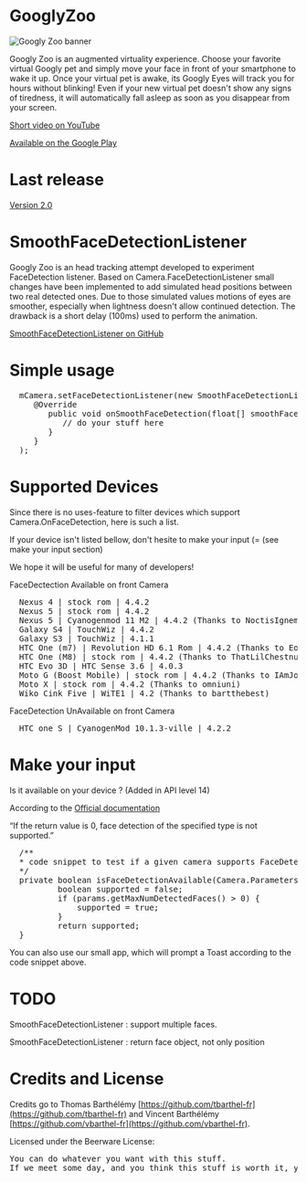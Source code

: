 GooglyZoo
=========

![Googly Zoo banner](http://tvbarthel.github.io/images/googly.png)

Googly Zoo is an augmented virtuality experience. Choose your favorite virtual Googly pet and simply move your face in front of your smartphone to wake it up. Once your virtual pet is awake, its Googly Eyes will track you for hours without blinking! Even if your new virtual pet doesn't show any signs of tiredness, it will automatically fall asleep as soon as you disappear from your screen.

[Short video on YouTube](https://www.youtube.com/watch?v=IDErHtuyOrU)

[Available on the Google Play](https://play.google.com/store/apps/details?id=fr.tvbarthel.attempt.googlyzooapp)

Last release
=========

[Version 2.0](https://github.com/tvbarthel/GooglyZoo/releases/tag/v2.0)


SmoothFaceDetectionListener
=========

Googly Zoo is an head tracking attempt developed to experiment FaceDetection listener. Based on Camera.FaceDetectionListener small changes have been implemented to add simulated head positions between two real detected ones. Due to those simulated values motions of eyes are smoother, especially when lightness doesn't allow continued detection. The drawback is a short delay (100ms) used to perform the animation.

[SmoothFaceDetectionListener on GitHub](https://github.com/tvbarthel/GooglyZoo/blob/master/App/GooglyZooApp/src/main/java/fr/tvbarthel/attempt/googlyzooapp/listener/SmoothFaceDetectionListener.java)

Simple usage
=========

<pre>
  mCamera.setFaceDetectionListener(new SmoothFaceDetectionListener() {
     @Override
        public void onSmoothFaceDetection(float[] smoothFacePosition) {
           // do your stuff here
        }
     }
  );
</pre>

Supported Devices
=========
Since there is no uses-feature to filter devices which support Camera.OnFaceDetection, here is such a list.

If your device isn't listed bellow, don't hesite to make your input (= (see make your input section) 

We hope it will be useful for many of developers!

FaceDectection Available on front Camera
<pre>
  Nexus 4 | stock rom | 4.4.2
  Nexus 5 | stock rom | 4.4.2
  Nexus 5 | Cyanogenmod 11 M2 | 4.4.2 (Thanks to NoctisIgnem)
  Galaxy S4 | TouchWiz | 4.4.2
  Galaxy S3 | TouchWiz | 4.1.1
  HTC One (m7) | Revolution HD 6.1 Rom | 4.4.2 (Thanks to Eoinoc)
  HTC One (M8) | stock rom | 4.4.2 (Thanks to ThatLilChestnut)
  HTC Evo 3D | HTC Sense 3.6 | 4.0.3
  Moto G (Boost Mobile) | stock rom | 4.4.2 (Thanks to IAmJordanX)
  Moto X | stock rom | 4.4.2 (Thanks to omniuni)
  Wiko Cink Five | WiTE1 | 4.2 (Thanks to bartthebest)
</pre>

FaceDetection UnAvailable on front Camera
<pre>
  HTC one S | CyanogenMod 10.1.3-ville | 4.2.2
</pre>

Make your input
=========
Is it available on your device ? (Added in API level 14)

According to the [Official documentation](http://developer.android.com/reference/android/hardware/Camera.Parameters.html)

“If the return value is 0, face detection of the specified type is not supported.”

<pre>
  /**
  * code snippet to test if a given camera supports FaceDetectionListener
  */
  private boolean isFaceDetectionAvailable(Camera.Parameters params) {
          boolean supported = false;
          if (params.getMaxNumDetectedFaces() > 0) {
              supported = true;
          }
          return supported;
  }
</pre>

You can also use our small app, which will prompt a Toast according to the code snippet above.


TODO
=========

SmoothFaceDetectionListener : support multiple faces.

SmoothFaceDetectionListener : return face object, not only position

Credits and License
========
Credits go to Thomas Barthélémy [https://github.com/tbarthel-fr](https://github.com/tbarthel-fr) and Vincent Barthélémy [https://github.com/vbarthel-fr](https://github.com/vbarthel-fr).

Licensed under the Beerware License:

<pre>
You can do whatever you want with this stuff.
If we meet some day, and you think this stuff is worth it, you can buy us a beer (or basically anything else) in return.
</pre>
